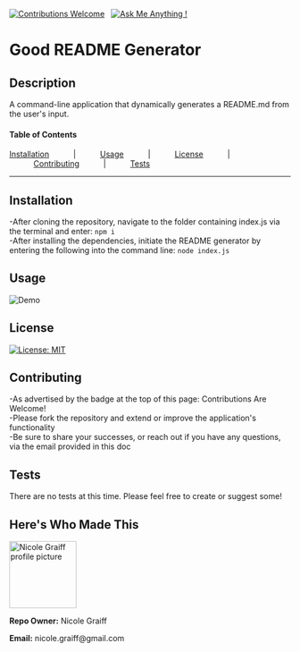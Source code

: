
[![Contributions Welcome](https://img.shields.io/badge/Contributions-Welcome-green.svg)](https://github.com/keycole)&nbsp;&nbsp;&nbsp;[![Ask Me Anything !](https://img.shields.io/badge/Ask%20me-anything-1abc9c.svg)](mailto:nicole.graiff@gmail.com)

# Good README Generator

## Description
A command-line application that dynamically generates a README.md from the user's input.

#### Table of Contents

[Installation](#installation)&nbsp;&nbsp;&nbsp;&nbsp;&nbsp;&nbsp;&nbsp;&nbsp;&nbsp;&nbsp;&nbsp;|&nbsp;&nbsp;&nbsp;&nbsp;&nbsp;&nbsp;&nbsp;&nbsp;&nbsp;&nbsp;&nbsp;[Usage](#usage)&nbsp;&nbsp;&nbsp;&nbsp;&nbsp;&nbsp;&nbsp;&nbsp;&nbsp;&nbsp;&nbsp;|&nbsp;&nbsp;&nbsp;&nbsp;&nbsp;&nbsp;&nbsp;&nbsp;&nbsp;&nbsp;&nbsp;[License](#license)&nbsp;&nbsp;&nbsp;&nbsp;&nbsp;&nbsp;&nbsp;&nbsp;&nbsp;&nbsp;&nbsp;|&nbsp;&nbsp;&nbsp;&nbsp;&nbsp;&nbsp;&nbsp;&nbsp;&nbsp;&nbsp;&nbsp;[Contributing](#contributing)&nbsp;&nbsp;&nbsp;&nbsp;&nbsp;&nbsp;&nbsp;&nbsp;&nbsp;&nbsp;&nbsp;|&nbsp;&nbsp;&nbsp;&nbsp;&nbsp;&nbsp;&nbsp;&nbsp;&nbsp;&nbsp;&nbsp;[Tests](#tests)

---

## Installation
-After cloning the repository, navigate to the folder containing index.js via the terminal and enter: ```npm i``` <br> -After installing the dependencies, initiate the README generator by entering the following into the command line: ```node index.js```  


## Usage
![Demo](assets/readmeImages/readmeGeneratorDemo.gif) 


## License
[![License: MIT](https://img.shields.io/badge/License-MIT-yellow.svg)](https://opensource.org/licenses/MIT)


## Contributing
-As advertised by the badge at the top of this page: Contributions Are Welcome! <br> -Please fork the repository and extend or improve the application's functionality <br> -Be sure to share your successes, or reach out if you have any questions, via the email provided in this doc

## Tests
There are no tests at this time. Please feel free to create or suggest some!


## Here's Who Made This
<div><img src='https://avatars1.githubusercontent.com/u/18411209?v=4' alt='Nicole Graiff profile picture' width='120'><div><p><b>Repo Owner:</b> Nicole Graiff</p></div><div><p><b>Email:</b> nicole.graiff@gmail.com</p></div></div>
